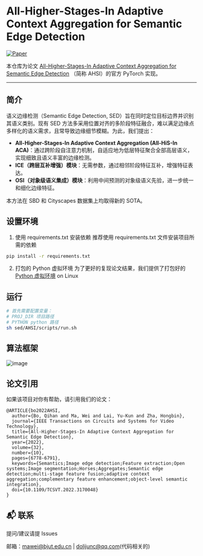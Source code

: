 # All-Higher-Stages-In Adaptive Context Aggregation for Semantic Edge Detection

[![Paper](https://img.shields.io/badge/Paper-IEEE-blue)](https://ieeexplore.ieee.org/document/9762721)

本仓库为论文 [All-Higher-Stages-In Adaptive Context Aggregation for Semantic Edge Detection](https://ieeexplore.ieee.org/document/9762721) （简称 AHSI）的官方 PyTorch 实现。

---

## 简介

语义边缘检测（Semantic Edge Detection, SED）旨在同时定位目标边界并识别其语义类别。现有 SED 方法多采用位置对齐的多阶段特征融合，难以满足边缘点多样化的语义需求，且常导致边缘细节模糊。为此，我们提出：

- **All-Higher-Stages-In Adaptive Context Aggregation (All-HiS-In ACA)**：通过跨阶段自注意力机制，自适应地为低层特征聚合全部高层语义，实现细致且语义丰富的边缘检测。
- **ICE（跨层互补增强）模块**：无需参数，通过相邻阶段特征互补，增强特征表达。
- **OSI（对象级语义集成）模块**：利用中间预测的对象级语义先验，进一步统一和细化边缘特征。

本方法在 SBD 和 Cityscapes 数据集上均取得新的 SOTA。

## 设置环境
1. 使用 requirements.txt 安装依赖
推荐使用 requirements.txt 文件安装项目所需的依赖
```bash
pip install -r requirements.txt
```

2. 打包的 Python 虚拟环境
为了更好的复现论文结果，我们提供了打包好的 [Python 虚拟环境](https://drive.google.com/open?id=1xx3yBd4_ive1y9BrrLmSWc1XUMzj7qlk&usp=drive_fs) on Linux

## 运行

```bash
# 首先需要配置变量：
# PROJ_DIR 项目路径
# PYTHON python 路径
sh sed/AHSI/scripts/run.sh
```

## 算法框架

![image](https://github.com/user-attachments/assets/c6361a07-41d8-4cda-81dc-b2dfdf3a54a3)


## 论文引用
如果该项目对你有帮助，请引用我们的论文：
```
@ARTICLE{bo2022AHSI,
  author={Bo, Qihan and Ma, Wei and Lai, Yu-Kun and Zha, Hongbin},
  journal={IEEE Transactions on Circuits and Systems for Video Technology}, 
  title={All-Higher-Stages-In Adaptive Context Aggregation for Semantic Edge Detection}, 
  year={2022},
  volume={32},
  number={10},
  pages={6778-6791},
  keywords={Semantics;Image edge detection;Feature extraction;Open systems;Image segmentation;Horses;Aggregates;Semantic edge detection;multi-stage feature fusion;adaptive context aggregation;complementary feature enhancement;object-level semantic integration},
  doi={10.1109/TCSVT.2022.3170048}
}
```

## 📬 联系
提问/建议请提 Issues

邮箱：mawei@bjut.edu.cn | dolijunc@qq.com(代码相关的)
